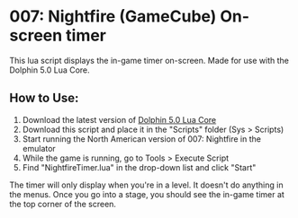 # 007: Nightfire (GameCube) On-screen timer
This lua script displays the in-game timer on-screen. Made for use with the Dolphin 5.0 Lua Core.

## How to Use:

1) Download the latest version of [Dolphin 5.0 Lua Core](https://github.com/SwareJonge/Dolphin-Lua-Core)
2) Download this script and place it in the "Scripts" folder (Sys > Scripts)
3) Start running the North American version of 007: Nightfire in the emulator
4) While the game is running, go to Tools > Execute Script
5) Find "NightfireTimer.lua" in the drop-down list and click "Start"

The timer will only display when you're in a level. It doesn't do anything in the menus.
Once you go into a stage, you should see the in-game timer at the top corner of the screen.
